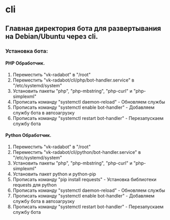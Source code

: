 # cli
## Главная директория бота для развертывания на Debian/Ubuntu через cli. 
### Установка бота:
#### PHP Обработчик.
1. Переместить "vk-radabot" в "/root"
2. Переместить "vk-radabot/cli/php/bot-handler.service" в "/etc/systemd/system"
3. Установить пакеты "php", "php-mbstring", "php-curl" и "php-simplexml"
4. Прописать команду "systemctl daemon-reload" - Обновляем службы
5. Прописать команду "systemctl enable bot-handler" - Добавляем службу бота в автозагрузку
6. Прописать команду "systemctl restart bot-handler" - Перезапускаем службу бота

#### Python Обработчик.
1. Переместить "vk-radabot" в "/root"
2. Переместить "vk-radabot/cli/python/bot-handler.service" в "/etc/systemd/system"
3. Установить пакеты "php", "php-mbstring", "php-curl" и "php-simplexml"
4. Установить пакет python и python-pip
5. Прописать команду "pip install requests" - Установка библиотеки requests для python
6. Прописать команду "systemctl daemon-reload" - Обновляем службы
7. Прописать команду "systemctl enable bot-handler" - Добавляем службу бота в автозагрузку
8. Прописать команду "systemctl restart bot-handler" - Перезапускаем службу бота